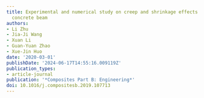 ```yaml
---
title: Experimental and numerical study on creep and shrinkage effects of ultra high-performance
  concrete beam
authors:
- Li Zhu
- Jia-Ji Wang
- Xuan Li
- Guan-Yuan Zhao
- Xue-Jin Huo
date: '2020-03-01'
publishDate: '2024-06-17T14:55:16.009119Z'
publication_types:
- article-journal
publication: '*Composites Part B: Engineering*'
doi: 10.1016/j.compositesb.2019.107713
---
```


